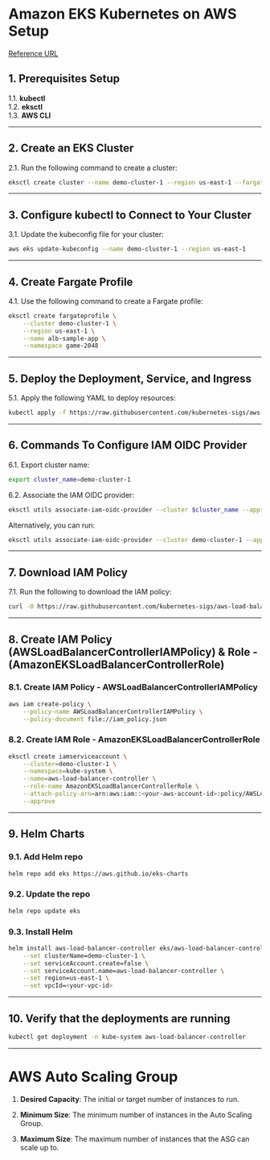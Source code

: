 
# Amazon EKS Kubernetes on AWS Setup

[Reference URL](https://k21academy.com/docker-kubernetes/amazon-eks-kubernetes-on-aws/)

## 1. Prerequisites Setup
1.1. **kubectl**  
1.2. **eksctl**  
1.3. **AWS CLI**

---

## 2. Create an EKS Cluster
2.1. Run the following command to create a cluster:
```bash
eksctl create cluster --name demo-cluster-1 --region us-east-1 --fargate
```

---

## 3. Configure kubectl to Connect to Your Cluster
3.1. Update the kubeconfig file for your cluster:
```bash
aws eks update-kubeconfig --name demo-cluster-1 --region us-east-1
```

---

## 4. Create Fargate Profile
4.1. Use the following command to create a Fargate profile:
```bash
eksctl create fargateprofile \
    --cluster demo-cluster-1 \
    --region us-east-1 \
    --name alb-sample-app \
    --namespace game-2048
```

---

## 5. Deploy the Deployment, Service, and Ingress
5.1. Apply the following YAML to deploy resources:
```bash
kubectl apply -f https://raw.githubusercontent.com/kubernetes-sigs/aws-load-balancer-controller/v2.5.4/docs/examples/2048/2048_full.yaml
```

---

## 6. Commands To Configure IAM OIDC Provider
6.1. Export cluster name:
```bash
export cluster_name=demo-cluster-1
```
6.2. Associate the IAM OIDC provider:
```bash
eksctl utils associate-iam-oidc-provider --cluster $cluster_name --approve
```
Alternatively, you can run:
```bash
eksctl utils associate-iam-oidc-provider --cluster demo-cluster-1 --approve
```

---

## 7. Download IAM Policy
7.1. Run the following to download the IAM policy:
```bash
curl -O https://raw.githubusercontent.com/kubernetes-sigs/aws-load-balancer-controller/v2.5.4/docs/install/iam_policy.json
```

---

## 8. Create IAM Policy (AWSLoadBalancerControllerIAMPolicy) & Role - (AmazonEKSLoadBalancerControllerRole)

### 8.1. Create IAM Policy - AWSLoadBalancerControllerIAMPolicy
```bash
aws iam create-policy \
    --policy-name AWSLoadBalancerControllerIAMPolicy \
    --policy-document file://iam_policy.json
```

### 8.2. Create IAM Role - AmazonEKSLoadBalancerControllerRole
```bash
eksctl create iamserviceaccount \
    --cluster=demo-cluster-1 \
    --namespace=kube-system \
    --name=aws-load-balancer-controller \
    --role-name AmazonEKSLoadBalancerControllerRole \
    --attach-policy-arn=arn:aws:iam::<your-aws-account-id>:policy/AWSLoadBalancerControllerIAMPolicy \
    --approve
```

---

## 9. Helm Charts

### 9.1. Add Helm repo
```bash
helm repo add eks https://aws.github.io/eks-charts
```

### 9.2. Update the repo
```bash
helm repo update eks
```

### 9.3. Install Helm
```bash
helm install aws-load-balancer-controller eks/aws-load-balancer-controller -n kube-system \
    --set clusterName=demo-cluster-1 \
    --set serviceAccount.create=false \
    --set serviceAccount.name=aws-load-balancer-controller \
    --set region=us-east-1 \
    --set vpcId=<your-vpc-id>
```

---

## 10. Verify that the deployments are running
```bash
kubectl get deployment -n kube-system aws-load-balancer-controller
```

---

# AWS Auto Scaling Group

1. **Desired Capacity**: The initial or target number of instances to run.

2. **Minimum Size**: The minimum number of instances in the Auto Scaling Group.

3. **Maximum Size**: The maximum number of instances that the ASG can scale up to.